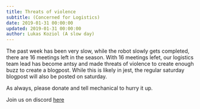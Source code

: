 ```yaml
---
title: Threats of violence
subtitle: (Concerned for Logistics)
date: 2019-01-31 00:00:00
updated: 2019-01-31 00:00:00
author: Lukas Koziol (A slow day)
---
```


The past week has been very slow, while the robot slowly gets completed, there are 16 meetings left in the season.
With 16 meetings lefet, our logistics team lead has become antsy and made threats of violence to create enough buzz to
create a blogpost. While this is likely in jest, the regular saturday blogpost will also be posted on saturday.

As always, please donate and tell mechanical to hurry it up.

Join us on discord <a href="https://discordapp.com/invite/RshDdxa">here</a>
